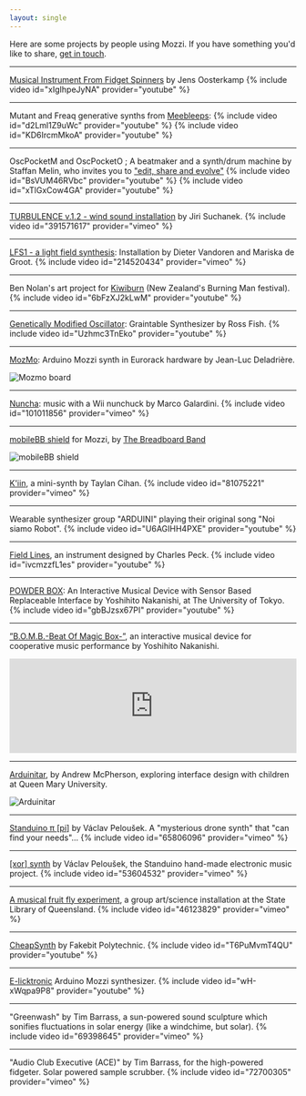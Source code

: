 ```yaml
---
layout: single
---
```


Here are some projects by people using Mozzi. If you have something you'd like to share, [get in touch](https://groups.google.com/forum/#!forum/mozzi-users).

***

[Musical Instrument From Fidget Spinners](https://github.com/JensMakerAdventure...) by Jens Oosterkamp
{% include video id="xIgIhpeJyNA" provider="youtube" %}

***

Mutant and Freaq generative synths from [Meebleeps](https://github.com/Meebleeps):
{% include video id="d2Lml1Z9uWc" provider="youtube" %}
{% include video id="KD6IrcmMkoA" provider="youtube" %}

***

OscPocketM and OscPocketO ; A beatmaker and a synth/drum machine by Staffan Melin, who invites you to ["edit, share and evolve"](https://oscillator.se/arduino) {% include video id="BsVUM46RVbc" provider="youtube" %}
{% include video id="xTlGxCow4GA" provider="youtube" %}

***

[TURBULENCE v.1.2 - wind sound installation](https://www.jiri-suchanek.net/en/project/turbulence/) by Jiri Suchanek.
{% include video id="391571617" provider="vimeo" %}

***

[LFS1 - a light field synthesis](https://dietervandoren.net/index.php?/project/lfs1/): Installation by Dieter Vandoren and Mariska de Groot.
{% include video id="214520434" provider="vimeo" %}

***

Ben Nolan's art project for [Kiwiburn](https://www.kiwiburn.com/) (New Zealand's Burning Man festival).
{% include video id="6bFzXJ2kLwM" provider="youtube" %}

***

[Genetically Modified Oscillator](https://www.youtube.com/watch?v=Uzhmc3TnEko): Graintable Synthesizer by Ross Fish.
{% include video id="Uzhmc3TnEko" provider="youtube" %}

***

[MozMo](https://elek101.blogspot.be/2015/01/mozmo-brilliant-arduino-mozzi-synth-in.html): Arduino Mozzi synth in Eurorack hardware by Jean-Luc Deladrière.

![Mozmo board](https://lh3.ggpht.com/-av7QluDJS0g/VLo2Cp3i7VI/AAAAAAAAAmo/gTKQFGTBFEk/side.jpg)

***

[Nuncha](https://github.com/mgalardini/nuncha): music with a Wii nunchuck by Marco Galardini.
{% include video id="101011856" provider="vimeo" %}

***

[mobileBB shield](https://breadboardband.github.io/mobileBBshield_for_Mozzi/) for Mozzi, by [The Breadboard Band](https://www.breadboardband.org/wordpress/?p=5)

![mobileBB shield](https://raw.github.com/BreadboardBand/mobileBBshield_for_Mozzi/gh-pages/mobileBBforMozzi01.jpg)

***

[K'iin](https://www.taylancihan.com/kiin.html), a mini-synth by Taylan Cihan.
{% include video id="81075221" provider="vimeo" %}

***

Wearable synthesizer group "ARDUINI" playing their original song "Noi siamo Robot".
{% include video id="U6AGIHH4PXE" provider="youtube" %}

***

[Field Lines](https://charlespeckmusic.com/blog/field-lines-interactive-instrument/), an instrument designed by Charles Peck.
{% include video id="ivcmzzfL1es" provider="youtube" %}

***

[POWDER BOX](https://yoshihito-nakanishi.com/works/device/powder-box/): An Interactive Musical Device with Sensor Based Replaceable Interface by Yoshihito Nakanishi,
at The University of Tokyo.
{% include video id="gbBJzsx67PI" provider="youtube" %}

***

[”B.O.M.B.-Beat Of Magic Box-”](https://yoshihito-nakanishi.com/performance/b-o-m-b-performance/), an interactive musical device for cooperative music performance by Yoshihito Nakanishi.
<iframe width="100%" height="166" scrolling="no" frameborder="no" src="https://w.soundcloud.com/player/?url=http%3A%2F%2Fapi.soundcloud.com%2Ftracks%2F93191213&show_artwork=true"></iframe>

***

[Arduinitar](https://www.eecs.qmul.ac.uk/~andrewm/arduinitar.html), by Andrew McPherson, exploring interface design with children at Queen Mary University.

![Arduinitar](https://www.eecs.qmul.ac.uk/~andrewm/arduinitar/arduinitar-body.jpg)

***

[Standuino π [pi]](https://www.standuino.eu/musical-instruments/pi/) by Václav Peloušek.  A "mysterious drone synth" that "can find your needs"...
{% include video id="65806096" provider="vimeo" %}

***

[[xor] synth](https://www.standuino.eu/devices/instruments/xor-synth/) by Václav Peloušek, the Standuino hand-made electronic music project.
{% include video id="53604532" provider="vimeo" %}

***

[A musical fruit fly experiment](https://reprage.com/post/28654178439/untitled-sound-project-two), a group art/science installation at the State Library of Queensland.
{% include video id="46123829" provider="vimeo" %}

***

[CheapSynth](https://www.fakebitpolytechnic.com/equipment/) by Fakebit Polytechnic.
{% include video id="T6PuMvmT4QU" provider="youtube" %}

***

[E-licktronic](https://www.e-licktronic.com/forum/viewtopic.php?f=4&p=31) Arduino Mozzi synthesizer.
{% include video id="wH-xWqpa9P8" provider="youtube" %}

***

"Greenwash" by Tim Barrass, a sun-powered sound sculpture which sonifies fluctuations in solar energy (like a windchime, but solar).
{% include video id="69398645" provider="vimeo" %}

***

"Audio Club Executive (ACE)" by Tim Barrass, for the high-powered fidgeter.  Solar powered sample scrubber.
{% include video id="72700305" provider="vimeo" %}
